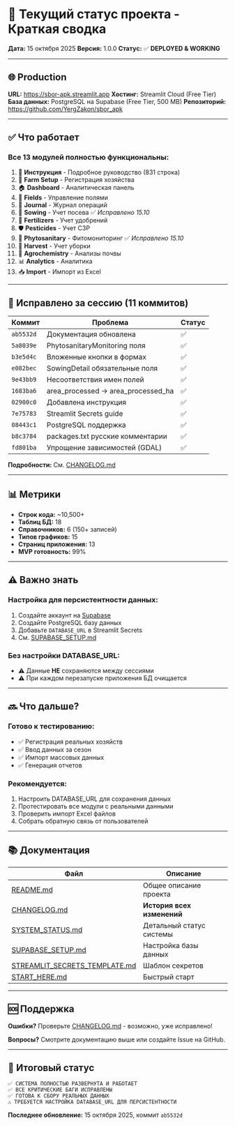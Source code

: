 # 🚀 Текущий статус проекта - Краткая сводка

**Дата:** 15 октября 2025
**Версия:** 1.0.0
**Статус:** ✅ **DEPLOYED & WORKING**

---

## 🌐 Production

**URL:** https://sbor-apk.streamlit.app
**Хостинг:** Streamlit Cloud (Free Tier)
**База данных:** PostgreSQL на Supabase (Free Tier, 500 MB)
**Репозиторий:** https://github.com/YergZakon/sbor_apk

---

## ✅ Что работает

### Все 13 модулей полностью функциональны:
1. 📖 **Инструкция** - Подробное руководство (831 строка)
2. 🏢 **Farm Setup** - Регистрация хозяйства
3. 🏠 **Dashboard** - Аналитическая панель
4. 🌱 **Fields** - Управление полями
5. 📝 **Journal** - Журнал операций
6. 🌾 **Sowing** - Учет посева ✅ *Исправлено 15.10*
7. 💊 **Fertilizers** - Учет удобрений
8. 🛡️ **Pesticides** - Учет СЗР
9. 🐛 **Phytosanitary** - Фитомониторинг ✅ *Исправлено 15.10*
10. 🚜 **Harvest** - Учет уборки
11. 🧪 **Agrochemistry** - Анализы почвы
12. 📊 **Analytics** - Аналитика
13. 📥 **Import** - Импорт из Excel

---

## 🐛 Исправлено за сессию (11 коммитов)

| Коммит | Проблема | Статус |
|--------|----------|--------|
| `ab5532d` | Документация обновлена | ✅ |
| `5a8039e` | PhytosanitaryMonitoring поля | ✅ |
| `b3e5d4c` | Вложенные кнопки в формах | ✅ |
| `e082bec` | SowingDetail обязательные поля | ✅ |
| `9e43bb9` | Несоответствия имен полей | ✅ |
| `1683ba6` | area_processed → area_processed_ha | ✅ |
| `02900c0` | Добавлена инструкция | ✅ |
| `7e75783` | Streamlit Secrets guide | ✅ |
| `08443c1` | PostgreSQL поддержка | ✅ |
| `b8c3784` | packages.txt русские комментарии | ✅ |
| `fd801ba` | Упрощение зависимостей (GDAL) | ✅ |

**Подробности:** См. [CHANGELOG.md](CHANGELOG.md)

---

## 📊 Метрики

- **Строк кода:** ~10,500+
- **Таблиц БД:** 18
- **Справочников:** 6 (150+ записей)
- **Типов графиков:** 15
- **Страниц приложения:** 13
- **MVP готовность:** 99%

---

## ⚠️ Важно знать

### Настройка для персистентности данных:
1. Создайте аккаунт на [Supabase](https://supabase.com)
2. Создайте PostgreSQL базу данных
3. Добавьте `DATABASE_URL` в Streamlit Secrets
4. См. [SUPABASE_SETUP.md](SUPABASE_SETUP.md)

### Без настройки DATABASE_URL:
- ⚠️ Данные **НЕ** сохраняются между сессиями
- ⚠️ При каждом перезапуске приложения БД очищается

---

## 🔜 Что дальше?

### Готово к тестированию:
- ✅ Регистрация реальных хозяйств
- ✅ Ввод данных за сезон
- ✅ Импорт массовых данных
- ✅ Генерация отчетов

### Рекомендуется:
1. Настроить DATABASE_URL для сохранения данных
2. Протестировать все модули с реальными данными
3. Проверить импорт Excel файлов
4. Собрать обратную связь от пользователей

---

## 📚 Документация

| Файл | Описание |
|------|----------|
| [README.md](README.md) | Общее описание проекта |
| [CHANGELOG.md](CHANGELOG.md) | **История всех изменений** |
| [SYSTEM_STATUS.md](SYSTEM_STATUS.md) | Детальный статус системы |
| [SUPABASE_SETUP.md](SUPABASE_SETUP.md) | Настройка базы данных |
| [STREAMLIT_SECRETS_TEMPLATE.md](STREAMLIT_SECRETS_TEMPLATE.md) | Шаблон секретов |
| [START_HERE.md](START_HERE.md) | Быстрый старт |

---

## 🆘 Поддержка

**Ошибки?** Проверьте [CHANGELOG.md](CHANGELOG.md) - возможно, уже исправлено!

**Вопросы?** Смотрите документацию выше или создайте Issue на GitHub.

---

## 🎯 Итоговый статус

```
✅ СИСТЕМА ПОЛНОСТЬЮ РАЗВЕРНУТА И РАБОТАЕТ
✅ ВСЕ КРИТИЧЕСКИЕ БАГИ ИСПРАВЛЕНЫ
✅ ГОТОВА К СБОРУ РЕАЛЬНЫХ ДАННЫХ
⚠️ ТРЕБУЕТСЯ НАСТРОЙКА DATABASE_URL ДЛЯ ПЕРСИСТЕНТНОСТИ
```

**Последнее обновление:** 15 октября 2025, коммит `ab5532d`
